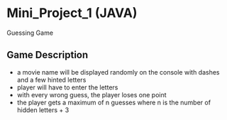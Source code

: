 # Mini_Project_1 (JAVA)

Guessing Game

Game Description
-------------------------------------------------------------------------------------------------
- a movie name will be displayed randomly on the console with dashes and a few hinted letters
- player will have to enter the letters
- with every wrong guess, the player loses one point
- the player gets a maximum of n guesses where n is the number of hidden letters + 3

